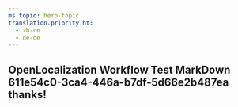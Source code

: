 ```yaml
---
ms.topic: hero-topic
translation.priority.ht: 
  - zh-cn
  - de-de
---
```

## OpenLocalization Workflow Test MarkDown 611e54c0-3ca4-446a-b7df-5d66e2b487ea thanks!
